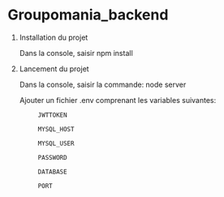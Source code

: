 # Groupomania_backend

1. Installation du projet


      Dans la console, saisir npm install


2. Lancement du projet

      Dans la console, saisir la commande: node server


      Ajouter un fichier .env comprenant les variables suivantes:

            JWTTOKEN

            MYSQL_HOST

            MYSQL_USER

            PASSWORD

            DATABASE

            PORT
      
